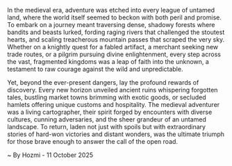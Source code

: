 
In the medieval era, adventure was etched into every league of untamed land, where the world itself seemed to beckon with both peril and promise. To embark on a journey meant traversing dense, shadowy forests where bandits and beasts lurked, fording raging rivers that challenged the stoutest hearts, and scaling treacherous mountain passes that scraped the very sky. Whether on a knightly quest for a fabled artifact, a merchant seeking new trade routes, or a pilgrim pursuing divine enlightenment, every step across the vast, fragmented kingdoms was a leap of faith into the unknown, a testament to raw courage against the wild and unpredictable.

Yet, beyond the ever-present dangers, lay the profound rewards of discovery. Every new horizon unveiled ancient ruins whispering forgotten tales, bustling market towns brimming with exotic goods, or secluded hamlets offering unique customs and hospitality. The medieval adventurer was a living cartographer, their spirit forged by encounters with diverse cultures, cunning adversaries, and the sheer grandeur of an untamed landscape. To return, laden not just with spoils but with extraordinary stories of hard-won victories and distant wonders, was the ultimate triumph for those brave enough to answer the call of the open road.

~ By Hozmi - 11 October 2025
